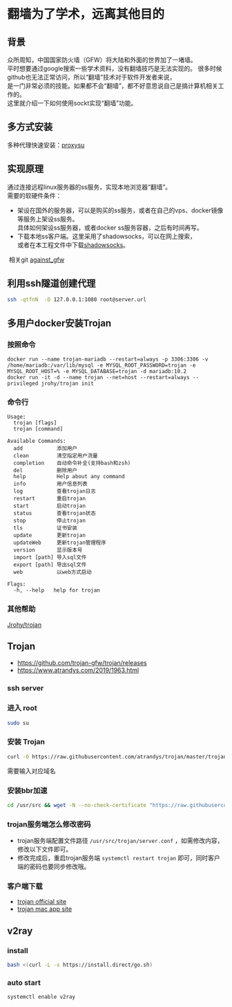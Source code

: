 # 翻墙为了学术，远离其他目的
## 背景
众所周知，中国国家防火墙（GFW）将大陆和外面的世界加了一堵墙。  
平时想要通过google搜索一些学术资料，没有翻墙技巧是无法实现的。 
很多时候github也无法正常访问，所以“翻墙”技术对于软件开发者来说，  
是一门非常必须的技能。如果都不会“翻墙”，都不好意思说自己是搞计算机相关工作的。  
这里就介绍一下如何使用sockt实现“翻墙”功能。  

## 多方式安装
多种代理快速安装：[proxysu](https://github.com/proxysu/windows)

## 实现原理
通过连接远程linux服务器的ss服务，实现本地浏览器“翻墙”。  
需要的软硬件条件：  
* 架设在国外的服务器，可以是购买的ss服务，或者在自己的vps、docker镜像等服务上架设ss服务。  
  具体如何架设ss服务器，或者docker ss服务容器，之后有时间再写。
* 下载本地ss客户端。这里采用了shadowsocks，可以在网上搜索，  
  或者在本工程文件中下载[shadowsocks](https://raw.githubusercontent.com/zhukangfeng/command-help/master/Shadowsocks.exe)。
  
  
  相关git
  [against_gfw](https://github.com/zhukangfeng/against_gfw.git)


## 利用ssh隧道创建代理
```sh
ssh -qtfnN  -D 127.0.0.1:1080 root@server.url
```

## 多用户docker安装Trojan
### 按照命令
```shell
docker run --name trojan-mariadb --restart=always -p 3306:3306 -v /home/mariadb:/var/lib/mysql -e MYSQL_ROOT_PASSWORD=trojan -e MYSQL_ROOT_HOST=% -e MYSQL_DATABASE=trojan -d mariadb:10.2
docker run -it -d --name trojan --net=host --restart=always --privileged jrohy/trojan init
```
### 命令行
```
Usage:
  trojan [flags]
  trojan [command]

Available Commands:
  add           添加用户
  clean         清空指定用户流量
  completion    自动命令补全(支持bash和zsh)
  del           删除用户
  help          Help about any command
  info          用户信息列表
  log           查看trojan日志
  restart       重启trojan
  start         启动trojan
  status        查看trojan状态
  stop          停止trojan
  tls           证书安装
  update        更新trojan
  updateWeb     更新trojan管理程序
  version       显示版本号
  import [path] 导入sql文件
  export [path] 导出sql文件
  web           以web方式启动

Flags:
  -h, --help   help for trojan
```
### 其他帮助
[Jrohy/trojan](https://github.com/Jrohy/trojan)

## Trojan
- https://github.com/trojan-gfw/trojan/releases
- https://www.atrandys.com/2019/1963.html

### ssh server
### 进入 root
``` sh
sudo su
```
### 安装 Trojan
```sh
curl -O https://raw.githubusercontent.com/atrandys/trojan/master/trojan_mult.sh && chmod +x trojan_mult.sh && ./trojan_mult.sh
```
需要输入对应域名

### 安装bbr加速
```sh
cd /usr/src && wget -N --no-check-certificate "https://raw.githubusercontent.com/chiakge/Linux-NetSpeed/master/tcp.sh" && chmod +x tcp.sh && ./tcp.sh
```
### trojan服务端怎么修改密码
- trojan服务端配置文件路径 `/usr/src/trojan/server.conf` ，如需修改内容，修改以下文件即可。
- 修改完成后，重启trojan服务端 `systemctl restart trojan` 即可，同时客户端的密码也要同步修改哦。
### 客户端下载
- [trojan official site](https://github.com/trojan-gfw/trojan/releases)
- [trojan mac app site](https://github.com/JimLee1996/TrojanX)

## v2ray
### install
```sh
bash <(curl -L -s https://install.direct/go.sh)
```
### auto start
```sh
systemctl enable v2ray
```
